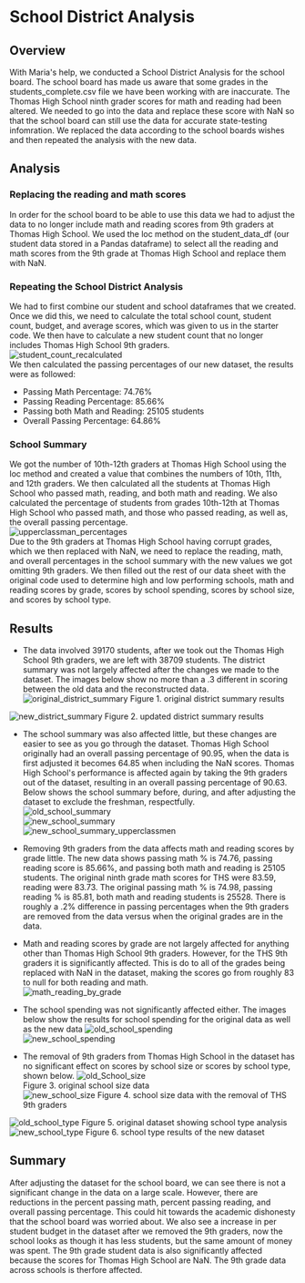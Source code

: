 # School District Analysis
## Overview  
With Maria's help, we conducted a School District Analysis for the school board. The school board has made us aware that some grades in the students_complete.csv file we have been working with are inaccurate. The Thomas High School ninth grader scores for math and reading had been altered. We needed to go into the data and replace these score with NaN so that the school board can still use the data for accurate state-testing infomration. We replaced the data according to the school boards wishes and then repeated the analysis with the new data.  
## Analysis 
### Replacing the reading and math scores  
In order for the school board to be able to use this data we had to adjust the data to no longer include math and reading scores from 9th graders at Thomas High School. We used the loc method on the student_data_df (our student data stored in a Pandas dataframe) to select all the reading and math scores from the 9th grade at Thomas High School and replace them with NaN.  
### Repeating the School District Analysis  
We had to first combine our student and school dataframes that we created. Once we did this, we need to calculate the total school count, student count, budget, and average scores, which was given to us in the starter code. We then have to calculate a new student count that no longer includes Thomas High School 9th graders.  
![student_count_recalculated](https://user-images.githubusercontent.com/96501958/151723809-b106b4a6-de41-4773-b163-44053a84ad5f.png)  
We then calculated the passing percentages of our new dataset, the results were as followed:  
* Passing Math Percentage: 74.76%
* Passing Reading Percentage: 85.66%
* Passing both Math and Reading: 25105 students
* Overall Passing Percentage: 64.86%  
### School Summary  
We got the number of 10th-12th graders at Thomas High School using the loc method and created a value that combines the numbers of 10th, 11th, and 12th graders. We then calculated all the students at Thomas High School who passed math, reading, and both math and reading. We also calculated the percentage of students from grades 10th-12th at Thomas High School who passed math, and those who passed reading, as well as, the overall passing percentage.  
![upperclassman_percentages](https://user-images.githubusercontent.com/96501958/151723928-19e8fa86-a5f7-41df-9bec-70cf15b0892b.png)  
Due to the 9th graders at Thomas High School having corrupt grades, which we then replaced with NaN, we need to replace the reading, math, and overall percentages in the school summary with the new values we got omitting 9th graders.  We then filled out the rest of our data sheet with the original code used to determine high and low performing schools, math and reading scores by grade, scores by school spending, scores by school size, and scores by school type.  
## Results  
* The data involved 39170 students, after we took out the Thomas High School 9th graders, we are left with 38709 students. The district summary was not largely affected after the changes we made to the dataset.  The images below show no more than a .3 different in scoring between the old data and the reconstructed data.   
![original_district_summary](https://user-images.githubusercontent.com/96501958/151726733-c57f5469-766a-4997-98a5-9b7853bf81a5.png)  Figure 1. original district summary results  
  
![new_district_summary](https://user-images.githubusercontent.com/96501958/151726734-0102760f-0229-4909-ba8b-42082cdf47b4.png)  Figure 2. updated district summary results  
* The school summary was also affected little, but these changes are easier to see as you go through the dataset. Thomas High School originally had an overall passing percentage of 90.95, when the data is first adjusted it becomes 64.85 when including the NaN scores. Thomas High School's performance is affected again by taking the 9th graders out of the dataset, resulting in an overall passing percentage of 90.63. Below shows the school summary before, during, and after adjusting the dataset to exclude the freshman, respectfully.  
![old_school_summary](https://user-images.githubusercontent.com/96501958/151728422-cbd4dcab-b09d-4d75-83de-b50f7582e254.png)  
![new_school_summary](https://user-images.githubusercontent.com/96501958/151728424-5d9a0db7-6b5f-411e-800c-b9538aee144d.png)  
![new_school_summary_upperclassmen](https://user-images.githubusercontent.com/96501958/151728884-0ea9e6a9-5a65-4a26-adc5-ce7cc53db1af.png)  

* Removing 9th graders from the data affects math and reading scores by grade little. The new data shows passing math % is 74.76, passing reading score is 85.66%, and passing both math and reading is 25105 students. The original ninth grade math scores for THS were 83.59, reading were 83.73. The original passing math % is 74.98, passing reading % is 85.81, both math and reading students is 25528. There is roughly a .2% difference in passing percentages when the 9th graders are removed from the data versus when the original grades are in the data.  
  
* Math and reading scores by grade are not largely affected for anything other than Thomas High School 9th graders. However, for the THS 9th graders it is significantly affected. This is do to all of the grades being replaced with NaN in the dataset, making the scores go from roughly 83 to null for both reading and math.  
![math_reading_by_grade](https://user-images.githubusercontent.com/96501958/151732347-e09bd023-93ea-4ef8-a782-2321839776db.png)  
  
* The school spending was not significantly affected either. The images below show the results for school spending for the original data as well as the new data 
![old_school_spending](https://user-images.githubusercontent.com/96501958/151726760-ece701b5-0bcf-4dcf-938f-0c6c50f6b4ca.png)  
![new_school_spending](https://user-images.githubusercontent.com/96501958/151726808-049f3c3c-3190-4a20-8775-1299ee3a1ca7.png)  
  
* The removal of 9th graders from Thomas High School in the dataset has no significant effect on scores by school size or scores by school type, shown below. 
![old_School_size](https://user-images.githubusercontent.com/96501958/151726650-650d62dd-cd0f-4f27-be77-7623e6bc9f81.png)  
Figure 3. original school size data  
![new_school_size](https://user-images.githubusercontent.com/96501958/151726680-8ba165ab-ff58-41ff-aab3-24293338881f.png)  Figure 4. school size data with the removal of THS 9th graders  

![old_school_type](https://user-images.githubusercontent.com/96501958/151726706-e50554a2-7ebe-4159-ab88-1b699bd67033.png)  Figure 5. original dataset showing school type analysis  
![new_school_type](https://user-images.githubusercontent.com/96501958/151726716-ec270c91-fcf4-4952-9755-d6e444a24480.png)  Figure 6. school type results of the new dataset  

## Summary  
After adjusting the dataset for the school board, we can see there is not a significant change in the data on a large scale. However, there are reductions in the percent passing math, percent passing reading, and overall passing percentage. This could hit towards the academic dishonesty that the school board was worried about. We also see a increase in per student budget in the dataset after we removed the 9th graders, now the school looks as though it has less students, but the same amount of money was spent. The 9th grade student data is also significantly affected because the scores for Thomas High School are NaN. The 9th grade data across schools is therfore affected. 
